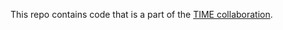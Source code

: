 This repo contains code that is a part of the [TIME collaboration](https://ui.adsabs.harvard.edu/abs/2014SPIE.9153E..1WC/abstract).
